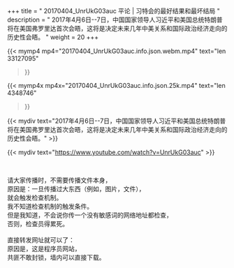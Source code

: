 +++
title = " 20170404_UnrUkG03auc 平论 | 习特会的最好结果和最坏结局 "
description = " 2017年4月6日--7日，中国国家领导人习近平和美国总统特朗普将在美国弗罗里达首次会晤，这将是决定未来几年中美关系和国际政治经济走向的历史性会晤。 "
weight = 20
+++

{{< mymp4 mp4="20170404_UnrUkG03auc.info.json.webm.mp4" 
text="len 33127095"
>}}

{{< mymp4x  mp4x="20170404_UnrUkG03auc.info.json.25k.mp4"
text="len 4348746"
>}}


{{< mydiv text="2017年4月6日--7日，中国国家领导人习近平和美国总统特朗普将在美国弗罗里达首次会晤，这将是决定未来几年中美关系和国际政治经济走向的历史性会晤。" >}}
<br>

{{< mydiv text="https://www.youtube.com/watch?v=UnrUkG03auc" >}}


<br>

请大家传播时，不需要传播文件本身，<br>
原因是：一旦传播过大东西（例如，图片，文件），<br>
就会触发检查机制。<br>
我不知道检查机制的触发条件。<br>
但是我知道，不会说你传一个没有敏感词的网络地址都检查，<br>
否则，检查员得累死。<br><br>
直接转发网址就可以了：<br>
原因是，这是程序员网站，<br>
共匪不敢封锁，墙内可以直接下载。


